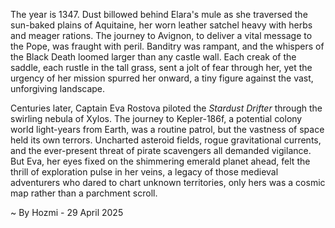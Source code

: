 
The year is 1347.  Dust billowed behind Elara's mule as she traversed the sun-baked plains of Aquitaine, her worn leather satchel heavy with herbs and meager rations.  The journey to Avignon, to deliver a vital message to the Pope, was fraught with peril.  Banditry was rampant, and the whispers of the Black Death loomed larger than any castle wall.  Each creak of the saddle, each rustle in the tall grass, sent a jolt of fear through her, yet the urgency of her mission spurred her onward, a tiny figure against the vast, unforgiving landscape.

Centuries later, Captain Eva Rostova piloted the *Stardust Drifter* through the swirling nebula of Xylos.  The journey to Kepler-186f, a potential colony world light-years from Earth, was a routine patrol, but the vastness of space held its own terrors.  Uncharted asteroid fields, rogue gravitational currents, and the ever-present threat of pirate scavengers all demanded vigilance.  But Eva, her eyes fixed on the shimmering emerald planet ahead, felt the thrill of exploration pulse in her veins, a legacy of those medieval adventurers who dared to chart unknown territories, only hers was a cosmic map rather than a parchment scroll.

~ By Hozmi - 29 April 2025
